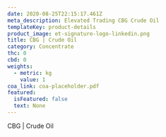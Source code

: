 ```yaml
---
date: 2020-08-25T22:15:17.461Z
meta_description: Elevated Trading CBG Crude Oil
templateKey: product-details
product_image: et-signature-logo-linkedin.png
title: CBG | Crude Oil
category: Concentrate
thc: 0
cbd: 0
weights:
  - metric: kg
    value: 1
coa_link: coa-placeholder.pdf
featured:
  isFeatured: false
  text: None
---
```

CBG | Crude Oil